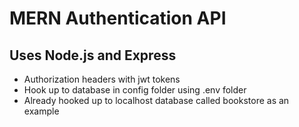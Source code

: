 # MERN Authentication API

## Uses Node.js and Express

- Authorization headers with jwt tokens
- Hook up to database in config folder using .env folder
- Already hooked up to localhost database called bookstore as an example